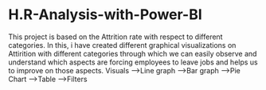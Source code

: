 # H.R-Analysis-with-Power-BI
This project is based on the Attrition rate with respect to different categories.
In this, i have created different graphical visualizations on Attirition with different categories through which we can easily observe and understand which aspects are forcing employees to leave jobs and helps us to improve on those aspects.
Visuals
-->Line graph
-->Bar graph
-->Pie Chart
-->Table
-->Filters
